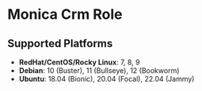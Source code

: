 
Monica Crm Role 
=========
## Supported Platforms

- **RedHat/CentOS/Rocky Linux**: 7, 8, 9
- **Debian**: 10 (Buster), 11 (Bullseye), 12 (Bookworm)
- **Ubuntu**: 18.04 (Bionic), 20.04 (Focal), 22.04 (Jammy)

